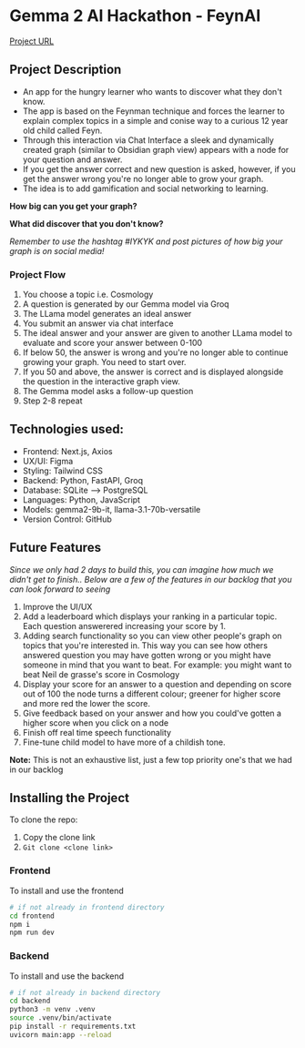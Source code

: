 # Gemma 2 AI Hackathon - FeynAI
[Project URL](https://feyn-ai-jet.vercel.app/)


## Project Description
- An app for the hungry learner who wants to discover what they don't know.
- The app is based on the Feynman technique and forces the learner to explain complex topics in a simple and conise way to a curious 12 year old child called Feyn.
- Through this interaction via Chat Interface a sleek and dynamically created graph (similar to Obsidian graph view) appears with a node for your question and answer.
- If you get the answer correct and new question is asked, however, if you get the answer wrong you're no longer able to grow your graph.
- The idea is to add gamification and social networking to learning. 

**How big can you get your graph?**

**What did discover that you don't know?**

_Remember to use the hashtag #IYKYK and post pictures of how big your graph is on social media!_

### Project Flow
1. You choose a topic i.e. Cosmology
2. A question is generated by our Gemma model via Groq
3. The LLama model generates an ideal answer
4. You submit an answer via chat interface
5. The ideal answer and your answer are given to another LLama model to evaluate and score your answer between 0-100
6. If below 50, the answer is wrong and you're no longer able to continue growing your graph. You need to start over.
7. If you 50 and above, the answer is correct and is displayed alongside the question in the interactive graph view.
8. The Gemma model asks a follow-up question
9. Step 2-8 repeat



## Technologies used:

- Frontend: Next.js, Axios
- UX/UI: Figma
- Styling: Tailwind CSS
- Backend: Python, FastAPI, Groq
- Database: SQLite --> PostgreSQL
- Languages: Python, JavaScript
- Models: gemma2-9b-it, llama-3.1-70b-versatile
- Version Control: GitHub

## Future Features

_Since we only had 2 days to build this, you can imagine how much we didn't get to finish.. Below are a few of the features in our backlog that you can look forward to seeing_

1. Improve the UI/UX
2. Add a leaderboard which displays your ranking in a particular topic. Each question answerered increasing your score by 1.
3. Adding search functionality so you can view other people's graph on topics that you're interested in. This way you can see how others answered question you may have gotten wrong or you might have someone in mind that you want to beat. For example: you might want to beat Neil de grasse's score in Cosmology
4. Display your score for an answer to a question and depending on score out of 100 the node turns a different colour; greener for higher score and more red the lower the score.
5. Give feedback based on your answer and how you could've gotten a higher score when you click on a node
6. Finish off real time speech functionality
7. Fine-tune child model to have more of a childish tone.
   
**Note:** This is not an exhaustive list, just a few top priority one's that we had in our backlog

## Installing the Project

To clone the repo:

1. Copy the clone link
2. `Git clone <clone link>`

### Frontend

To install and use the frontend

```sh
# if not already in frontend directory
cd frontend
npm i
npm run dev
```

### Backend

To install and use the backend

```sh
# if not already in backend directory
cd backend
python3 -m venv .venv
source .venv/bin/activate
pip install -r requirements.txt
uvicorn main:app --reload
```
